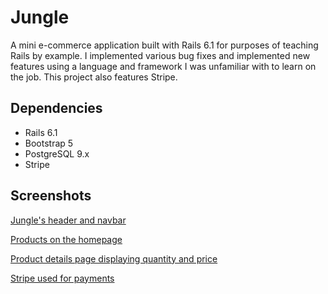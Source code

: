 # Jungle

A mini e-commerce application built with Rails 6.1 for purposes of teaching Rails by example. I implemented various bug fixes and implemented new features using a language and framework I was unfamiliar with to learn on the job. This project also features Stripe.

## Dependencies

- Rails 6.1
- Bootstrap 5
- PostgreSQL 9.x
- Stripe

## Screenshots

[Jungle's header and navbar](https://github.com/solidquartz/jungle/blob/master/docs/jungle1.png?raw=true)

[Products on the homepage](https://github.com/solidquartz/jungle/blob/master/docs/jungle2.png?raw=true)

[Product details page displaying quantity and price](https://github.com/solidquartz/jungle/blob/master/docs/jungle3.png?raw=true)

[Stripe used for payments](https://github.com/solidquartz/jungle/blob/master/docs/jungle4.png?raw=true)

